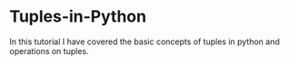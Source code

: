 # Tuples-in-Python
In this tutorial I have covered the basic concepts of tuples in python and operations on tuples.

